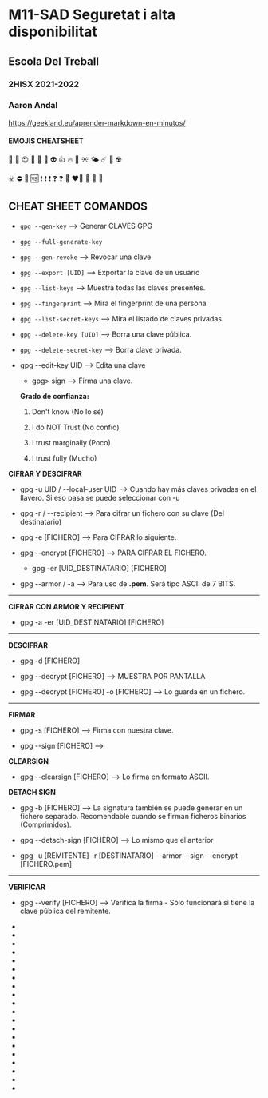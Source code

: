 # M11-SAD Seguretat i alta disponibilitat
## Escola Del Treball
### 2HISX 2021-2022
### Aaron Andal

https://geekland.eu/aprender-markdown-en-minutos/ 

#### EMOJIS CHEATSHEET

👹 🤬  😍 🥰  🥺  👾  👽  👍  🔥  🌈 ☀️  🌤 ☄️  🚧 ☢️ 

☣️ ⛔️  💮  🆚 ❗️ ❗️ ❗️ ❓ ❓  💯 ❤️‍🔥  💛  🧡  💟 


## CHEAT SHEET COMANDOS

* `gpg --gen-key` --> Generar CLAVES GPG

* `gpg --full-generate-key`

* `gpg --gen-revoke` --> Revocar una clave

* `gpg --export [UID]` --> Exportar la clave de un usuario

* `gpg --list-keys` --> Muestra todas las claves presentes.

* `gpg --fingerprint` --> Mira el fingerprint de una persona

* `gpg --list-secret-keys` --> Mira el listado de claves privadas.

* `gpg --delete-key [UID]` --> Borra una clave pública.

* `gpg --delete-secret-key` --> Borra clave privada.

* gpg --edit-key UID --> Edita una clave

    * gpg> sign --> Firma una clave.

    **Grado de confianza:**

    1. Don't know (No lo sé)

    2. I do NOT Trust (No confío)

    3. I trust marginally (Poco)

    4. I trust fully (Mucho)

**CIFRAR Y DESCIFRAR**

* gpg -u UID / --local-user UID --> Cuando hay más claves privadas en el llavero. Si eso pasa se puede seleccionar con -u

* gpg -r / --recipient --> Para cifrar un fichero con su clave (Del destinatario)

* gpg -e [FICHERO] --> Para CIFRAR lo siguiente.

* gpg --encrypt [FICHERO] --> PARA CIFRAR EL FICHERO.

    * gpg -er [UID_DESTINATARIO] [FICHERO]

* gpg --armor / -a --> Para uso de **.pem**. Será tipo ASCII de 7 BITS.

---------------

**CIFRAR CON ARMOR Y RECIPIENT**

* gpg -a -er [UID_DESTINATARIO] [FICHERO]

---------------

**DESCIFRAR**

* gpg -d [FICHERO]

* gpg --decrypt [FICHERO] --> MUESTRA POR PANTALLA

* gpg --decrypt [FICHERO] -o [FICHERO] --> Lo guarda en un fichero.

---------------

**FIRMAR**

* gpg -s [FICHERO] --> Firma con nuestra clave.

* gpg --sign [FICHERO] --> 

**CLEARSIGN**

* gpg --clearsign [FICHERO] --> Lo firma en formato ASCII.

**DETACH SIGN**

* gpg -b [FICHERO] --> La signatura también se puede generar en un fichero separado. Recomendable cuando se firman ficheros binarios (Comprimidos).

* gpg --detach-sign [FICHERO] --> Lo mismo que el anterior

* gpg -u [REMITENTE] -r [DESTINATARIO] --armor --sign --encrypt [FICHERO.pem]

-----------------

**VERIFICAR**

* gpg --verify [FICHERO] --> Verifica la firma - Sólo funcionará si tiene la clave pública del remitente.

* 

* 

* 

* 

* 

* 

* 

* 
* 

* 

* 
* 

* 

* 
* 

* 

* 
* 

* 

* 
